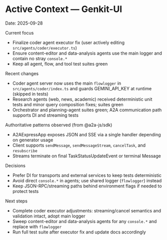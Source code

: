 # Active Context — Genkit-UI

Date: 2025-09-28

Current focus

- Finalize coder agent executor fix (user actively editing `src/agents/coder/executor.ts`)
- Ensure content-editor and data-analysis agents use the main logger and contain no stray `console.*`
- Keep all agent, flow, and tool test suites green

Recent changes

- Coder agent server now uses the main `flowlogger` in `src/agents/coder/index.ts` and guards GEMINI_API_KEY at runtime (skipped in tests)
- Research agents (web, news, academic) received deterministic unit tests and minor query composition fixes; suites green
- Orchestrator and planning-agent suites green; A2A communication path supports DI and streaming tests

Authoritative patterns observed (from @a2a-js/sdk)

- A2AExpressApp exposes JSON and SSE via a single handler depending on generator usage
- Client supports `sendMessage`, `sendMessageStream`, `cancelTask`, and `resubscribe`
- Streams terminate on final TaskStatusUpdateEvent or terminal Message

Decisions

- Prefer DI for transports and external services to keep tests deterministic
- Avoid direct `console.*` in agents; use shared logger (`flowlogger`) instead
- Keep JSON-RPC/streaming paths behind environment flags if needed to protect tests

Next steps

- Complete coder executor adjustments: streaming/cancel semantics and validation intact, adopt main logger
- Sweep content-editor and data-analysis agents for any `console.*` and replace with `flowlogger`
- Run full test suite after executor fix and update docs accordingly
